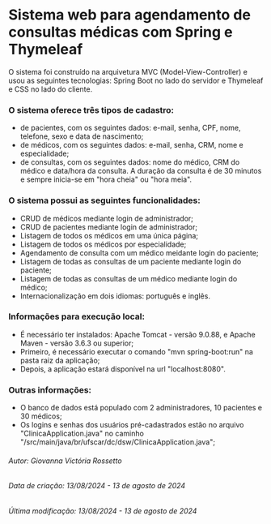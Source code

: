 # Sistema web para agendamento de consultas médicas com Spring e Thymeleaf

O sistema foi construído na arquivetura MVC (Model-View-Controller) e usou as seguintes tecnologias: Spring Boot no lado do servidor e Thymeleaf e CSS no lado do cliente.

### O sistema oferece três tipos de cadastro:
  - de pacientes, com os seguintes dados: e-mail, senha, CPF, nome, telefone, sexo e data de nascimento;
  - de médicos, com os seguintes dados: e-mail, senha, CRM, nome e especialidade;
  - de consultas, com os seguintes dados: nome do médico, CRM do médico e data/hora da consulta. A duração da consulta é de 30 minutos e sempre inicia-se em "hora cheia" ou "hora meia".

### O sistema possui as seguintes funcionalidades:
  - CRUD de médicos mediante login de administrador;
  - CRUD de pacientes mediante login de administrador;
  - Listagem de todos os médicos em uma única página;
  - Listagem de todos os médicos por especialidade;
  - Agendamento de consulta com um médico meidante login do paciente;
  - Listagem de todas as consultas de um paciente mediante login do paciente;
  - Listagem de todas as consultas de um médico mediante login do médico;
  - Internacionalização em dois idiomas: português e inglês.

### Informações para execução local:
  - É necessário ter instalados: Apache Tomcat - versão 9.0.88, e Apache Maven - versão 3.6.3 ou superior;
  - Primeiro, é necessário executar o comando "mvn spring-boot:run" na pasta raiz da aplicação;
  - Depois, a aplicação estará disponível na url "localhost:8080".

### Outras informações:
  - O banco de dados está populado com 2 administradores, 10 pacientes e 30 médicos;
  - Os logins e senhas dos usuários pré-cadastrados estão no arquivo "ClinicaApplication.java" no caminho "/src/main/java/br/ufscar/dc/dsw/ClinicaApplication.java";

###### Autor: Giovanna Victória Rossetto
###### Data de criação: 13/08/2024 - 13 de agosto de 2024
###### Última modificação: 13/08/2024 - 13 de agosto de 2024
